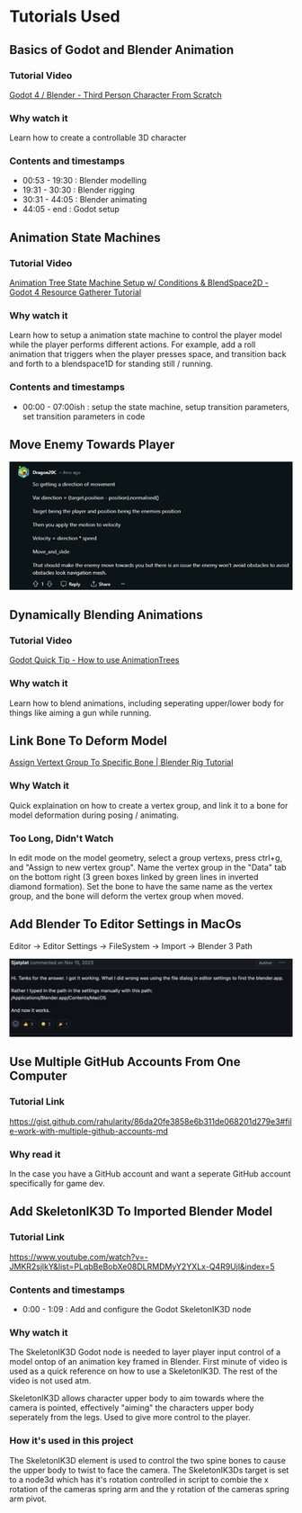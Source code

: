 # Tutorials Used

## Basics of Godot and Blender Animation

### Tutorial Video

[Godot 4 / Blender - Third Person Character From Scratch](https://www.youtube.com/watch?v=VasHZZyPpYU)

### Why watch it

Learn how to create a controllable 3D character

### Contents and timestamps

- 00:53 - 19:30 : Blender modelling
- 19:31 - 30:30 : Blender rigging
- 30:31 - 44:05 : Blender animating
- 44:05 - end : Godot setup

## Animation State Machines

### Tutorial Video

[Animation Tree State Machine Setup w/ Conditions & BlendSpace2D - Godot 4 Resource Gatherer Tutorial](https://www.youtube.com/watch?v=WrMORzl3g1U)

### Why watch it

Learn how to setup a animation state machine to control the player model while the player performs different actions. For example, add a roll animation that triggers when the player presses space, and transition back and forth to a blendspace1D for standing still / running.

### Contents and timestamps

- 00:00 - 07:00ish : setup the state machine, setup transition parameters, set transition parameters in code

## Move Enemy Towards Player

![image](tutorials_used/moveEnemyTowardsPlayer.png)

## Dynamically Blending Animations

### Tutorial Video

[Godot Quick Tip - How to use AnimationTrees](https://www.youtube.com/watch?v=WY2cN9uG6W8&ab_channel=Miziziziz)

### Why watch it

Learn how to blend animations, including seperating upper/lower body for things like aiming a gun while running.

## Link Bone To Deform Model

[Assign Vertext Group To Specific Bone | Blender Rig Tutorial](https://www.youtube.com/watch?v=P47IpDEj2Y4&ab_channel=Himel356)

### Why Watch it

Quick explaination on how to create a vertex group, and link it to a bone for model deformation during posing / animating.

### Too Long, Didn't Watch

In edit mode on the model geometry, select a group vertexs, press ctrl+g, and "Assign to new vertex group". Name the vertex group in the "Data" tab on the bottom right (3 green boxes linked by green lines in inverted diamond formation). Set the bone to have the same name as the vertex group, and the bone will deform the vertex group when moved.

## Add Blender To Editor Settings in MacOs

Editor -> Editor Settings -> FileSystem -> Import -> Blender 3 Path

![Image](tutorials_used/godot_on_macos.png)

## Use Multiple GitHub Accounts From One Computer

### Tutorial Link

https://gist.github.com/rahularity/86da20fe3858e6b311de068201d279e3#file-work-with-multiple-github-accounts-md

### Why read it

In the case you have a GitHub account and want a seperate GitHub account specifically for game dev.

## Add SkeletonIK3D To Imported Blender Model

### Tutorial Link

https://www.youtube.com/watch?v=-JMKR2sjlkY&list=PLqbBeBobXe08DLRMDMyY2YXLx-Q4R9Ujl&index=5

### Contents and timestamps

- 0:00 - 1:09 : Add and configure the Godot SkeletonIK3D node

### Why watch it

The SkeletonIK3D Godot node is needed to layer player input control of a model ontop of an animation key framed in Blender. First minute of video is used as a quick reference on how to use a SkeletonIK3D. The rest of the video is not used atm.

SkeletonIK3D allows character upper body to aim towards where the camera is pointed, effectively "aiming" the characters upper body seperately from the legs. Used to give more control to the player.

### How it's used in this project

The SkeletonIK3D element is used to control the two spine bones to cause the upper body to twist to face the camera. The SkeletonIK3Ds target is set to a node3d which has it's rotation controlled in script to combie the x rotation of the cameras spring arm and the y rotation of the cameras spring arm pivot.
